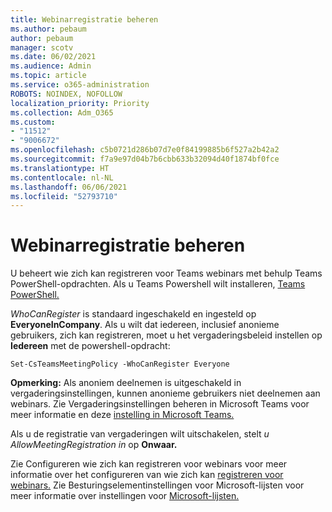 ```yaml
---
title: Webinarregistratie beheren
ms.author: pebaum
author: pebaum
manager: scotv
ms.date: 06/02/2021
ms.audience: Admin
ms.topic: article
ms.service: o365-administration
ROBOTS: NOINDEX, NOFOLLOW
localization_priority: Priority
ms.collection: Adm_O365
ms.custom:
- "11512"
- "9006672"
ms.openlocfilehash: c5b0721d286b07d7e0f84199885b6f527a2b42a2
ms.sourcegitcommit: f7a9e97d04b7b6cbb633b32094d40f1874bf0fce
ms.translationtype: HT
ms.contentlocale: nl-NL
ms.lasthandoff: 06/06/2021
ms.locfileid: "52793710"
---
```

# <a name="manage-webinar-registration"></a>Webinarregistratie beheren

U beheert wie zich kan registreren voor Teams webinars met behulp Teams PowerShell-opdrachten. Als u Teams Powershell wilt installeren, [Teams PowerShell.](/microsoftteams/teams-powershell-install) 

*WhoCanRegister* is standaard ingeschakeld en ingesteld op **EveryoneInCompany**. Als u wilt dat iedereen, inclusief anonieme gebruikers, zich kan registreren, moet u het vergaderingsbeleid instellen op **Iedereen** met de powershell-opdracht:

`Set-CsTeamsMeetingPolicy -WhoCanRegister Everyone`

**Opmerking:** Als anoniem deelnemen is uitgeschakeld in vergaderingsinstellingen, kunnen anonieme gebruikers niet deelnemen aan webinars. Zie Vergaderingsinstellingen beheren in Microsoft Teams voor meer informatie en deze [instelling in Microsoft Teams.](/microsoftteams/meeting-settings-in-teams)

Als u de registratie van vergaderingen wilt uitschakelen, stelt *u AllowMeetingRegistration in* op **Onwaar.**

Zie Configureren wie zich kan registreren voor webinars voor meer informatie over het configureren van wie zich kan [registreren voor webinars.](/microsoftteams/set-up-webinars?source=docs#configure-who-can-register-for-webinars) Zie Besturingselementinstellingen voor Microsoft-lijsten voor meer informatie over instellingen voor [Microsoft-lijsten.](/sharepoint/control-lists)
